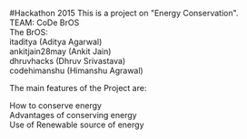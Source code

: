 #Hackathon 2015 
This is a project on "Energy Conservation". <br>
TEAM: CoDe BrOS <br>
The BrOS: <br>
itaditya (Aditya Agarwal) <br>
ankitjain28may (Ankit Jain) <br>
dhruvhacks (Dhruv Srivastava) <br>
codehimanshu (Himanshu Agrawal) <br>

The main features of the Project are:

How to conserve energy<br>
Advantages of conserving energy<br>
Use of Renewable source of energy
